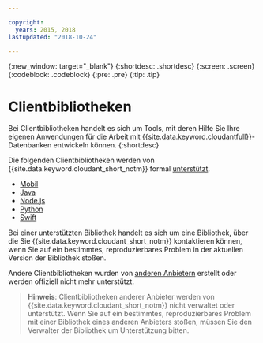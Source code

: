 ```yaml
---

copyright:
  years: 2015, 2018
lastupdated: "2018-10-24"

---
```


{:new_window: target="_blank"}
{:shortdesc: .shortdesc}
{:screen: .screen}
{:codeblock: .codeblock}
{:pre: .pre}
{:tip: .tip}

<!-- Acrolinx: 2017-05-10 -->

# Clientbibliotheken

Bei Clientbibliotheken handelt es sich um Tools, mit deren Hilfe Sie Ihre eigenen Anwendungen
für die Arbeit mit {{site.data.keyword.cloudantfull}}-Datenbanken entwickeln können.
{:shortdesc}

Die folgenden Clientbibliotheken werden von {{site.data.keyword.cloudant_short_notm}} formal [unterstützt](supported.html).

-	[Mobil](supported.html#mobile)
-	[Java](supported.html#java)
-	[Node.js](supported.html#node-js)
-	[Python](supported.html#python)
-	[Swift](supported.html#swift)

Bei einer unterstützten Bibliothek handelt es sich um eine Bibliothek, über die Sie {{site.data.keyword.cloudant_short_notm}}
kontaktieren können, wenn Sie auf ein bestimmtes, reproduzierbares Problem in der aktuellen Version der Bibliothek stoßen.

Andere Clientbibliotheken wurden von
[anderen Anbietern](thirdparty.html#third-party-client-libraries) erstellt oder werden offiziell nicht mehr unterstützt.

>   **Hinweis**: Clientbibliotheken anderer Anbieter werden von {{site.data.keyword.cloudant_short_notm}} nicht verwaltet oder unterstützt.
    Wenn Sie auf ein bestimmtes, reproduzierbares Problem mit einer
   Bibliothek eines anderen Anbieters stoßen, müssen Sie den Verwalter der Bibliothek um
   Unterstützung bitten.
